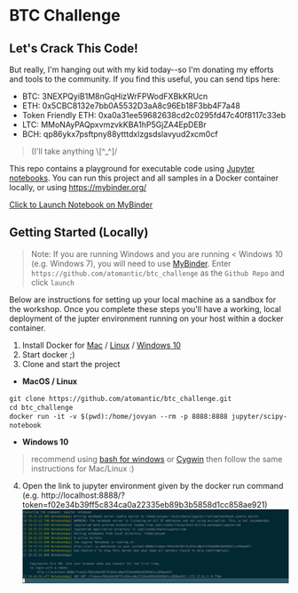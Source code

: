 # BTC Challenge

## Let's Crack This Code!
But really, I'm hanging out with my kid today--so I'm donating my efforts and tools to the community.
If you find this useful, you can send tips here:

- BTC: 3NEXPQyiB1M8nGqHizWrFPWodFXBkKRUcn
- ETH: 0x5CBC8132e7bb0A5532D3aA8c96Eb18F3bb4F7a48
- Token Friendly ETH: 0xa0a31ee59682638cd2c0295fd47c40f8117c33eb
- LTC: MMoNAyPAQpxvmzvkKBA1hP5GjZA4EpDEBr
- BCH: qp86ykx7psftpny88ytttdxlzgsdslavyud2xcm0cf

> (I'll take anything \\[^_^]/

This repo contains a playground for executable code using [Jupyter notebooks](https://jupyter.org/). You can run this project and all samples in a Docker container locally, or using https://mybinder.org/ 

[Click to Launch Notebook on MyBinder](https://mybinder.org/v2/gh/atomantic/btc_challenge/master)

## Getting Started (Locally)

> Note: If you are running Windows and you are running < Windows 10 (e.g. Windows 7), you will need to use [MyBinder](https://mybinder.org/). Enter `https://github.com/atomantic/btc_challenge` as the `Github Repo` and click `launch`

Below are instructions for setting up your local machine as a sandbox for the workshop. Once you complete these steps
you'll have a working, local deployment of the jupter environment running on your host within a docker container.

1. Install Docker for [Mac](https://www.docker.com/docker-mac) / [Linux](https://docs.docker.com/install/) / [Windows 10](https://docs.docker.com/docker-for-windows/install/#download-docker-for-windows)
2. Start docker ;)
3. Clone and start the project

- **MacOS / Linux**
```shell
git clone https://github.com/atomantic/btc_challenge.git
cd btc_challenge
docker run -it -v $(pwd):/home/jovyan --rm -p 8888:8888 jupyter/scipy-notebook
```

- **Windows 10**
> recommend using [bash for windows](https://docs.microsoft.com/en-us/windows/wsl/install-win10) or [Cygwin](https://www.cygwin.com/) then follow the same instructions for Mac/Linux :)

4. Open the link to jupyter environment given by the docker run command (e.g. http://localhost:8888/?token=f02e34b39ff5c834ca0a22335eb89b3b5858d1cc858ae921) ![running](images/run.png)